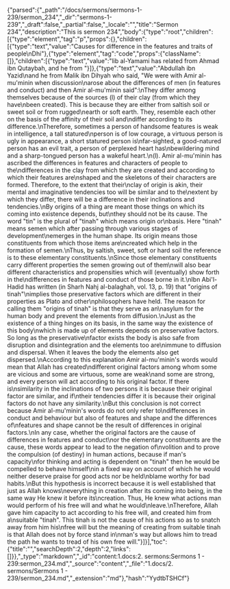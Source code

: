 {"parsed":{"_path":"/docs/sermons/sermons-1-239/sermon_234","_dir":"sermons-1-239","_draft":false,"_partial":false,"_locale":"","title":"Sermon 234","description":"This is sermon 234","body":{"type":"root","children":[{"type":"element","tag":"p","props":{},"children":[{"type":"text","value":"Causes for difference in the features and traits of people\nDhi"},{"type":"element","tag":"code","props":{"className":[]},"children":[{"type":"text","value":"lib al-Yamami has related from Ahmad ibn Qutaybah, and he from "}]},{"type":"text","value":"Abdullah ibn Yazid\nand he from Malik ibn Dihyah who said, \"We were with Amir al-mu'minin when discussion\narose about the differences of men (in features and conduct) and then Amir al-mu'minin said\":\nThey differ among themselves because of the sources (l) of their clay (from which they have\nbeen created). This is because they are either from saltish soil or sweet soil or from rugged\nearth or soft earth. They, resemble each other on the basis of the affinity of their soil and\ndiffer according to its difference.\nTherefore, sometimes a person of handsome features is weak in intelligence, a tall statured\nperson is of low courage, a virtuous person is ugly in appearance, a short statured person is\nfar-sighted, a good-natured person has an evil trait, a person of perplexed heart has\nbewildering mind and a sharp-tongued person has a wakeful heart.\n(l). Amir al-mu'minin has ascribed the differences in features and characters of people to the\ndifferences in the clay from which they are created and according to which their features are\nshaped and the skeletons of their characters are formed. Therefore, to the extent that their\nclay of origin is akin, their mental and imaginative tendencies too will be similar and to the\nextent by which they differ, there will be a difference in their inclinations and tendencies.\nBy origins of a thing are meant those things on which its coming into existence depends, but\nthey should not be its cause. The word \"tin\" is the plural of \"tinah\" which means origin or\nbasis. Here \"tinah\" means semen which after passing through various stages of development\nemerges in the human shape. Its origin means those constituents from which those items are\ncreated which help in the formation of semen.\nThus, by saltish, sweet, soft or hard soil the reference is to these elementary constituents.\nSince those elementary constituents carry different properties the semen growing out of them\nwill also bear different characteristics and propensities which will (eventually) show forth in the\ndifferences in features and conduct of those borne in it.\nIbn Abi'l-Hadid has written (in Sharh Nahj al-balaghah, vol. 13, p. 19) that \"origins of tinah\"\nimplies those preservative factors which are different in their properties as Plato and other\nphilosophers have held. The reason for calling them \"origins of tinah\" is that they serve as an\nasylum for the human body and prevent the elements from diffusion.\nJust as the existence of a thing hinges on its basis, in the same way the existence of this body\nwhich is made up of elements depends on preservative factors. So long as the preservative\nfactor exists the body is also safe from disruption and disintegration and the elements too are\nimmune to diffusion and dispersal. When it leaves the body the elements also get dispersed.\nAccording to this explanation Amir al-mu'minin's words would mean that Allah has created\ndifferent original factors among whom some are vicious and some are virtuous, some are weak\nand some are strong, and every person will act according to his original factor. If there is\nsimilarity in the inclinations of two persons it is because their original factor are similar, and if\ntheir tendencies differ it is because their original factors do not have any similarity.\nBut this conclusion is not correct because Amir al-mu'minin's words do not only refer to\ndifferences in conduct and behaviour but also of features and shape and the differences of\nfeatures and shape cannot be the result of differences in original factors.\nIn any case, whether the original factors are the cause of differences in features and conduct\nor the elementary constituents are the cause, these words appear to lead to the negation of\nvolition and to prove the compulsion (of destiny) in human actions, because if man's capacity\nfor thinking and acting is dependent on \"tinah\" then he would be compelled to behave himself\nin a fixed way on account of which he would neither deserve praise for good acts nor be held\nblame worthy for bad habits.\nBut this hypothesis is incorrect because it is well established that just as Allah knows\neverything in creation after its coming into being, in the same way He knew it before its\ncreation. Thus, He knew what actions man would perform of his free will and what he would\nleave.\nTherefore, Allah gave him capacity to act according to his free will, and created him from a\nsuitable \"tinah\". This tinah is not the cause of his actions so as to snatch away from him his\nfree will but the meaning of creating from suitable tinah is that Allah does not by force stand in\nman's way but allows him to tread the path he wants to tread of his own free will."}]}],"toc":{"title":"","searchDepth":2,"depth":2,"links":[]}},"_type":"markdown","_id":"content:1.docs:2. sermons:Sermons 1 - 239:sermon_234.md","_source":"content","_file":"1.docs/2. sermons/Sermons 1 - 239/sermon_234.md","_extension":"md"},"hash":"YydtbTSHCf"}